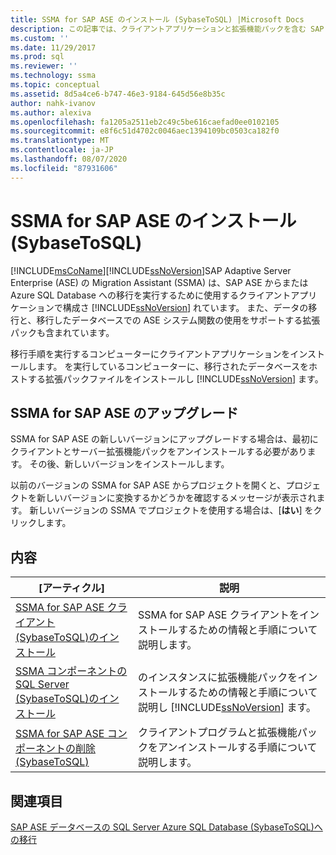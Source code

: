 ```yaml
---
title: SSMA for SAP ASE のインストール (SybaseToSQL) |Microsoft Docs
description: この記事では、クライアントアプリケーションと拡張機能パックを含む SAP ASE の SQL Server Migration Assistant をインストール、アップグレード、およびアンインストールする方法について説明します。
ms.custom: ''
ms.date: 11/29/2017
ms.prod: sql
ms.reviewer: ''
ms.technology: ssma
ms.topic: conceptual
ms.assetid: 8d5a4ce6-b747-46e3-9184-645d56e8b35c
author: nahk-ivanov
ms.author: alexiva
ms.openlocfilehash: fa1205a2511eb2c49c5be616caefad0ee0102105
ms.sourcegitcommit: e8f6c51d4702c0046aec1394109bc0503ca182f0
ms.translationtype: MT
ms.contentlocale: ja-JP
ms.lasthandoff: 08/07/2020
ms.locfileid: "87931606"
---
```

# <a name="installing-ssma-for-sap-ase-sybasetosql"></a>SSMA for SAP ASE のインストール (SybaseToSQL)
[!INCLUDE[msCoName](../../includes/msconame_md.md)][!INCLUDE[ssNoVersion](../../includes/ssnoversion-md.md)]SAP Adaptive Server Enterprise (ASE) の Migration Assistant (SSMA) は、SAP ASE からまたは Azure SQL Database への移行を実行するために使用するクライアントアプリケーションで構成さ [!INCLUDE[ssNoVersion](../../includes/ssnoversion-md.md)] れています。 また、データの移行と、移行したデータベースでの ASE システム関数の使用をサポートする拡張パックも含まれています。  
  
移行手順を実行するコンピューターにクライアントアプリケーションをインストールします。 を実行しているコンピューターに、移行されたデータベースをホストする拡張パックファイルをインストールし [!INCLUDE[ssNoVersion](../../includes/ssnoversion-md.md)] ます。  
  
## <a name="upgrading-ssma-for-sap-ase"></a>SSMA for SAP ASE のアップグレード  
SSMA for SAP ASE の新しいバージョンにアップグレードする場合は、最初にクライアントとサーバー拡張機能パックをアンインストールする必要があります。 その後、新しいバージョンをインストールします。  
  
以前のバージョンの SSMA for SAP ASE からプロジェクトを開くと、プロジェクトを新しいバージョンに変換するかどうかを確認するメッセージが表示されます。 新しいバージョンの SSMA でプロジェクトを使用する場合は、[**はい**] をクリックします。  
  
## <a name="contents"></a>内容  
  
|[アーティクル]|説明|  
|---------|---------------|  
|[SSMA for SAP ASE クライアント &#40;SybaseToSQL&#41;のインストール](../../ssma/sybase/installing-ssma-for-sybase-client-sybasetosql.md)|SSMA for SAP ASE クライアントをインストールするための情報と手順について説明します。|  
|[SSMA コンポーネントの SQL Server &#40;SybaseToSQL&#41;のインストール](../../ssma/sybase/installing-ssma-components-on-sql-server-sybasetosql.md)|のインスタンスに拡張機能パックをインストールするための情報と手順について説明し [!INCLUDE[ssNoVersion](../../includes/ssnoversion-md.md)] ます。|  
|[SSMA for SAP ASE コンポーネントの削除 &#40;SybaseToSQL&#41;](../../ssma/sybase/removing-ssma-for-sybase-components-sybasetosql.md)|クライアントプログラムと拡張機能パックをアンインストールする手順について説明します。|  
  
## <a name="see-also"></a>関連項目  
[SAP ASE データベースの SQL Server Azure SQL Database &#40;SybaseToSQL&#41;への移行](../../ssma/sybase/migrating-sybase-ase-databases-to-sql-server-azure-sql-db-sybasetosql.md)  
